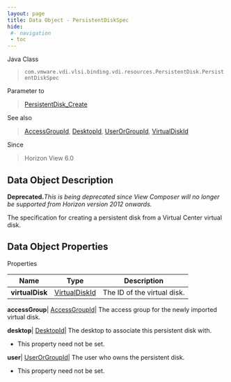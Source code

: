 ```yaml
---
layout: page
title: Data Object - PersistentDiskSpec
hide:
 #- navigation
 - toc
---
```






Java Class  
> `com.vmware.vdi.vlsi.binding.vdi.resources.PersistentDisk.PersistentDiskSpec`

Parameter to  
> [PersistentDisk_Create](vdi.resources.PersistentDisk.md#create)

See also  
> [AccessGroupId](vdi.entity.AccessGroupId.md), [DesktopId](vdi.entity.DesktopId.md), [UserOrGroupId](vdi.entity.UserOrGroupId.md), [VirtualDiskId](vdi.entity.VirtualDiskId.md)

Since  
> Horizon View 6.0


## Data Object Description 

**Deprecated.**_This is being deprecated since View Composer will no longer be supported from Horizon version 2012 onwards._

The specification for creating a persistent disk from a Virtual Center virtual disk. 

## Data Object Properties

Properties

Name |  Type |  Description   
---|---|---  
**virtualDisk**| [VirtualDiskId](vdi.entity.VirtualDiskId.md)|  The ID of the virtual disk.   
  
**accessGroup**| [AccessGroupId](vdi.entity.AccessGroupId.md)|  The access group for the newly imported virtual disk.   
  
**desktop**| [DesktopId](vdi.entity.DesktopId.md)|  The desktop to associate this persistent disk with.   


 * This property need not be set.

  
**user**| [UserOrGroupId](vdi.entity.UserOrGroupId.md)|  The user who owns the persistent disk.   


 * This property need not be set.

  
  
  
   
  
  
